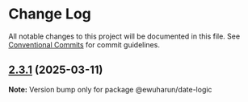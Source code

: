 # Change Log

All notable changes to this project will be documented in this file.
See [Conventional Commits](https://conventionalcommits.org) for commit guidelines.

## [2.3.1](https://github.com/ewuharun/monorepo/compare/@ewuharun/date-logic@2.3.0...@ewuharun/date-logic@2.3.1) (2025-03-11)

**Note:** Version bump only for package @ewuharun/date-logic
